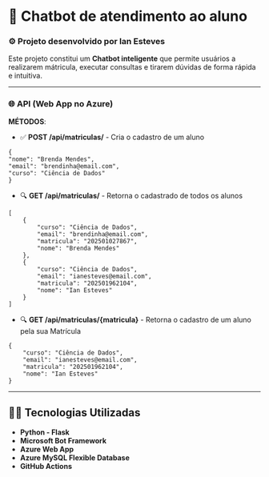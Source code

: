 # 🏫 Chatbot de atendimento ao aluno

### ⚙ Projeto desenvolvido por **Ian Esteves**

Este projeto constitui um **Chatbot inteligente** que permite usuários a realizarem mátricula, executar consultas e tirarem dúvidas de forma rápida e intuitiva.

---

### 🌐 API (Web App no Azure)

**MÉTODOS**:
- ✅ **POST /api/matriculas/** - Cria o cadastro de um aluno
```
{
"nome": "Brenda Mendes",
"email": "brendinha@email.com",
"curso": "Ciência de Dados"
}
```
- 🔍 **GET /api/matriculas/** - Retorna o cadastrado de todos os alunos
```
[
    {
        "curso": "Ciência de Dados",
        "email": "brendinha@email.com",
        "matricula": "202501027867",
        "nome": "Brenda Mendes"
    },
    {
        "curso": "Ciência de Dados",
        "email": "ianesteves@email.com",
        "matricula": "202501962104",
        "nome": "Ian Esteves"
    }
]
```
- 🔍 **GET /api/matriculas/{matricula}** - Retorna o cadastro de um aluno pela sua Matrícula
```
{
    "curso": "Ciência de Dados",
    "email": "ianesteves@email.com",
    "matricula": "202501962104",
    "nome": "Ian Esteves"
}
```
---

## 👨‍💻 Tecnologias Utilizadas

- **Python - Flask**
- **Microsoft Bot Framework**
- **Azure Web App**
- **Azure MySQL Flexible Database**
- **GitHub Actions**
